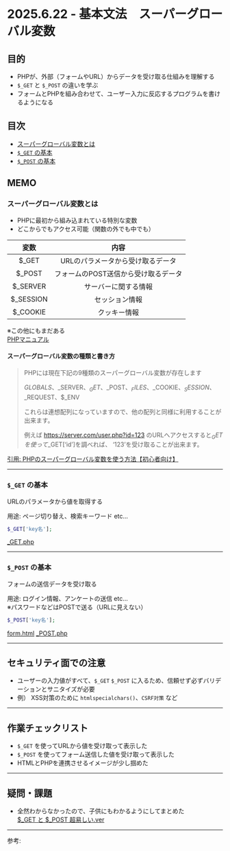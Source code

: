 # 2025.6.22 - 基本文法　スーパーグローバル変数

## 目的

- PHPが、外部（フォームやURL）からデータを受け取る仕組みを理解する
- `$_GET` と `$_POST` の違いを学ぶ
- フォームとPHPを組み合わせて、ユーザー入力に反応するプログラムを書けるようになる

## 目次

- [スーパーグローバル変数とは](#1)
- [`$_GET` の基本](#2)
- [`$_POST` の基本](#3)

## MEMO

<a id="1"></a>

### スーパーグローバル変数とは

- PHPに最初から組み込まれている特別な変数
- どこからでもアクセス可能（関数の外でも中でも）
  
|変数|内容|  
|:--:|:--:|  
|$_GET|URLのパラメータから受け取るデータ|  
|$_POST|フォームのPOST送信から受け取るデータ|  
|$_SERVER|サーバーに関する情報|  
|$_SESSION|セッション情報|  
|$_COOKIE|クッキー情報|  

※この他にもまだある  
[PHPマニュアル](https://www.php.net/manual/ja/language.variables.superglobals.php)

#### スーパーグローバル変数の種類と書き方  
>PHPには現在下記の9種類のスーパーグローバル変数が存在します
>
>$GLOBALS、$_SERVER、$_GET、$_POST、$_FILES、$_COOKIE、$_SESSION、$_REQUEST、$_ENV  
>
>これらは連想配列になっていますので、他の配列と同様に利用することが出来ます。
>
>例えば https://server.com/user.php?id=123 のURLへアクセスすると$_GETを使って$_GET[‘id’]を調べれば、 ‘123’を受け取ることが出来ます。

[引用: PHPのスーパーグローバル変数を使う方法【初心者向け】](https://magazine.techacademy.jp/magazine/19302)  

---
<a id="2"></a>

### `$_GET` の基本

URLのパラメータから値を取得する  

用途: ページ切り替え、検索キーワード etc...
```php
$_GET['key名'];
```
[_GET.php](_GET.php)

---
<a id="3"></a>

### `$_POST` の基本

フォームの送信データを受け取る  

用途: ログイン情報、アンケートの送信 etc...  
※パスワードなどはPOSTで送る（URLに見えない）
```php
$_POST['key名'];
```
[form.html](form.html)
[_POST.php](_POST.php)

---
## セキュリティ面での注意

- ユーザーの入力値がすべて、`$_GET` `$_POST` に入るため、信頼せず必ずバリデーションとサニタイズが必要
- 例） XSS対策のために `htmlspecialchars()`、`CSRF対策` など

---
## 作業チェックリスト

- `$_GET` を使ってURLから値を受け取って表示した
- `$_POST` を使ってフォーム送信した値を受け取って表示した
- HTMLとPHPを連携させるイメージが少し掴めた

---
## 疑問・課題

- 全然わからなかったので、子供にもわかるようにしてまとめた  
[$_GET と $_POST 超易しい.ver](easy.md)  


---

参考: []()
